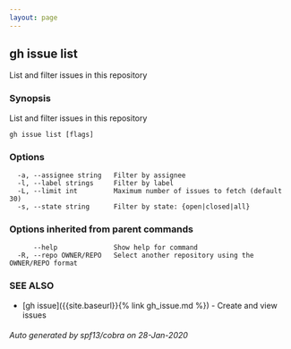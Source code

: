 ```yaml
---
layout: page
---
```


## gh issue list

List and filter issues in this repository

### Synopsis

List and filter issues in this repository

```
gh issue list [flags]
```

### Options

```
  -a, --assignee string   Filter by assignee
  -l, --label strings     Filter by label
  -L, --limit int         Maximum number of issues to fetch (default 30)
  -s, --state string      Filter by state: {open|closed|all}
```

### Options inherited from parent commands

```
      --help              Show help for command
  -R, --repo OWNER/REPO   Select another repository using the OWNER/REPO format
```

### SEE ALSO

* [gh issue]({{site.baseurl}}{% link gh_issue.md %})	 - Create and view issues

###### Auto generated by spf13/cobra on 28-Jan-2020
